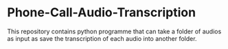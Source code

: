 # Phone-Call-Audio-Transcription
This repository contains python programme that can take a folder of audios as input as save the transcription of each audio into another folder.

